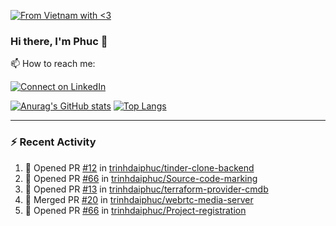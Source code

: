 [![From Vietnam with <3](https://raw.githubusercontent.com/webuild-community/badge/master/svg/love.svg)](https://webuild.community)

### Hi there, I'm Phuc 👋

📫 How to reach me:

[![Connect on LinkedIn](https://img.shields.io/badge/--linkedin?label=LinkedIn&logo=LinkedIn&style=social)](https://www.linkedin.com/in/trinh-dai-phuc/)


[![Anurag's GitHub stats](https://phuc-github-readme-stats.vercel.app/api?username=trinhdaiphuc&count_private=true&show_icons=true&theme=synthwave)](https://github.com/anuraghazra/github-readme-stats)
[![Top Langs](https://phuc-github-readme-stats.vercel.app/api/top-langs/?username=trinhdaiphuc&theme=synthwave&show_icons=true&layout=compact&langs_count=8&hide=html,css,scss,less,handlebars,ejs)](https://github.com/anuraghazra/github-readme-stats)


---

### :zap: Recent Activity

<!--START_SECTION:activity-->
1. 💪 Opened PR [#12](https://github.com/trinhdaiphuc/tinder-clone-backend/pull/12) in [trinhdaiphuc/tinder-clone-backend](https://github.com/trinhdaiphuc/tinder-clone-backend)
2. 💪 Opened PR [#66](https://github.com/trinhdaiphuc/Source-code-marking/pull/66) in [trinhdaiphuc/Source-code-marking](https://github.com/trinhdaiphuc/Source-code-marking)
3. 💪 Opened PR [#13](https://github.com/trinhdaiphuc/terraform-provider-cmdb/pull/13) in [trinhdaiphuc/terraform-provider-cmdb](https://github.com/trinhdaiphuc/terraform-provider-cmdb)
4. 🎉 Merged PR [#20](https://github.com/trinhdaiphuc/webrtc-media-server/pull/20) in [trinhdaiphuc/webrtc-media-server](https://github.com/trinhdaiphuc/webrtc-media-server)
5. 💪 Opened PR [#66](https://github.com/trinhdaiphuc/Project-registration/pull/66) in [trinhdaiphuc/Project-registration](https://github.com/trinhdaiphuc/Project-registration)
<!--END_SECTION:activity-->
